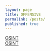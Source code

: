 ```yaml
---
layout: page
title: OFFENSIVE
permalink: /posts/
published: true
---
```

                                
<a href="{{ site.baseurl }}/posts/OSINT.md">OSINT</a><br>
<a href="{{ site.baseurl }}/posts/2021-01-30-OSINT.md">OSINT</a><br>
